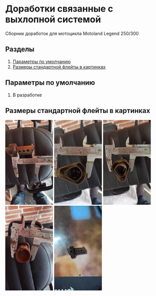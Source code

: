 # Доработки связанные с выхлопной системой
Сборник доработок для мотоцикла Motoland Legend 250/300

## Разделы
1. [Параметры по умолчанию](#params)
2. [Размеры стандартной флейты в картинках](#fleyta)


## Параметры по умолчанию <a name="params"></a>

1. В разработке

## Размеры стандартной флейты в картинках <a name="fleyta"></a>

<a href="img/6BRfuQ0lqMk.jpg"><img src="img/6BRfuQ0lqMk.jpg" width=30% height=30%></a>
<a href="img/9YFMrTfb4iQ.jpg"><img src="img/9YFMrTfb4iQ.jpg" width=30% height=30%></a>
<a href="img/DdW2Xffljrk.jpg"><img src="img/DdW2Xffljrk.jpg" width=30% height=30%></a>
<a href="img/H7hoU5NA2aA.jpg"><img src="img/H7hoU5NA2aA.jpg" width=30% height=30%></a>
<a href="img/Ul_o0EgzA24.jpg"><img src="img/Ul_o0EgzA24.jpg" width=30% height=30%></a>
